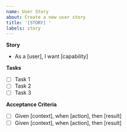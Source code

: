 ```yaml
---
name: User Story
about: Create a new user story
title: '[STORY] '
labels: story
---
```


**Story**

- As a [user], I want [capability]

**Tasks**

- [ ] Task 1
- [ ] Task 2
- [ ] Task 3

**Acceptance Criteria**

- [ ] Given [context], when [action], then [result]
- [ ] Given [context], when [action], then [result]
